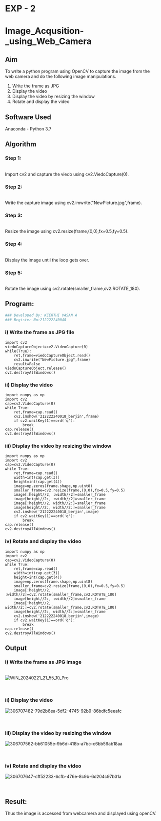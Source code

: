 # EXP - 2
# Image_Acqusition-_using_Web_Camera
## Aim
To write a python program using OpenCV to capture the image from the web camera and do the following image manipulations.
 
1. Write the frame as JPG 
2. Display the video 
3. Display the video by resizing the window
4. Rotate and display the video

## Software Used
Anaconda - Python 3.7
## Algorithm
### Step 1:
<br>Import cv2 and capture the viedo using cv2.ViedoCapture(0).

### Step 2:
<br>Write the capture image using cv2.imwrite("NewPicture.jpg",frame).

### Step 3:
<br>Resize the image using cv2.resize(frame,(0,0),fx=0.5,fy=0.5).

### Step 4:
<br>Display the image until the loop gets over.

### Step 5:
<br>Rotate the image using cv2.rotate(smaller_frame,cv2.ROTATE_180).

## Program:
``` Python
### Developed By: KEERTHI VASAN A
### Register No:212222240048

```
### i) Write the frame as JPG file
```
import cv2
viedoCaptureObject=cv2.VideoCapture(0)
while(True):
    ret,frame=viedoCaptureObject.read()
    cv2.imwrite("NewPicture.jpg",frame)
    result=False
viedoCaptureObject.release()
cv2.destroyAllWindows()

```

### ii) Display the video
```
import numpy as np
import cv2
cap=cv2.VideoCapture(0)
while True:
    ret,frame=cap.read()
    cv2.imshow('212222240018_berjin',frame)
    if cv2.waitKey(1)==ord('q'):
        break
cap.release()
cv2.destroyAllWindows()
```


### iii) Display the video by resizing the window
```
import numpy as np
import cv2
cap=cv2.VideoCapture(0)
while True:
    ret,frame=cap.read()
    width=int(cap.get(3))
    height=int(cap.get(4))
    image=np.zeros(frame.shape,np.uint8)
    smaller_frame=cv2.resize(frame,(0,0),fx=0.5,fy=0.5)
    image[:height//2, :width//2]=smaller_frame
    image[height//2:, :width//2]=smaller_frame
    image[:height//2, width//2:]=smaller_frame
    image[height//2:, width//2:]=smaller_frame
    cv2.imshow('212222240018_berjin',image)
    if cv2.waitKey(1)==ord('q'):
        break
cap.release()
cv2.destroyAllWindows()
```


### iv) Rotate and display the video
```
import numpy as np
import cv2
cap=cv2.VideoCapture(0)
while True:
    ret,frame=cap.read()
    width=int(cap.get(3))
    height=int(cap.get(4))
    image=np.zeros(frame.shape,np.uint8)
    smaller_frame=cv2.resize(frame,(0,0),fx=0.5,fy=0.5)
    image[:height//2, :width//2]=cv2.rotate(smaller_frame,cv2.ROTATE_180)
    image[height//2:, :width//2]=smaller_frame
    image[:height//2, width//2:]=cv2.rotate(smaller_frame,cv2.ROTATE_180)
    image[height//2:, width//2:]=smaller_frame
    cv2.imshow('212222240018_berjin',image)
    if cv2.waitKey(1)==ord('q'):
        break
cap.release()
cv2.destroyAllWindows()
```

## Output

### i) Write the frame as JPG image
</br>![WIN_20240221_21_55_10_Pro](https://github.com/Meetha22003992/Image_Acqusition-_using_Web_Camera/assets/119401038/dc958383-6b25-4ffb-9f4b-834287d88aab)

</br>

### ii) Display the video

![306707482-79d2b6ea-5df2-4745-92b9-86bdfc5eeafc](https://github.com/Apravinraj/Image_Acqusition-_using_Web_Camera/assets/118707879/b444511f-818e-4898-a1a3-f6a6c6b0ed33)

</br>

### iii) Display the video by resizing the window

![306707562-bb61055e-9b6d-418b-a7bc-c6bb56ab18aa](https://github.com/Apravinraj/Image_Acqusition-_using_Web_Camera/assets/118707879/06e08b07-6d27-4617-8c15-0975e931dfea)

</br>

### iv) Rotate and display the video

![306707647-cff52233-6cfb-476e-8c9b-6d204c97b31a](https://github.com/Apravinraj/Image_Acqusition-_using_Web_Camera/assets/118707879/f1854c6f-d497-48ac-a470-c4338e315a01)

</br>


## Result:
Thus the image is accessed from webcamera and displayed using openCV.
